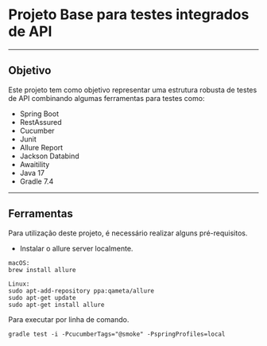 # Projeto Base para testes integrados de API

---
## Objetivo
Este projeto tem como objetivo representar uma estrutura robusta de testes de API combinando algumas ferramentas para testes como:
* Spring Boot
* RestAssured
* Cucumber
* Junit
* Allure Report
* Jackson Databind
* Awaitility
* Java 17
* Gradle 7.4

---
## Ferramentas
Para utilização deste projeto, é necessário realizar alguns pré-requisitos.
* Instalar o allure server localmente.
```
macOS:
brew install allure

Linux: 
sudo apt-add-repository ppa:qameta/allure
sudo apt-get update 
sudo apt-get install allure
```

Para executar por linha de comando.
```shell
gradle test -i -PcucumberTags="@smoke" -PspringProfiles=local
```